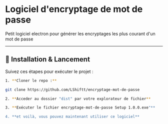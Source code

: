 # Logiciel d'encryptage de mot de passe

Petit logiciel electron pour générer les encryptages les plus courant d'un mot de passe

---

## 🚀 Installation & Lancement

Suivez ces étapes pour exécuter le projet :
```bash
1. **Cloner le repo :**  

git clone https://github.com/LShiftt/encryptage-mot-de-passe

2. **Acceder au dossier "dist" par votre explorateur de fichier**

3. **Exécuter le fichier encryptage-mot-de-passe Setup 1.0.0.exe"**

4. **et voilà, vous pouvez maintenant utiliser ce logiciel** 

